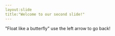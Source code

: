 ```yaml
---
layout:slide
title:"Welcome to our second slide!"
---
```

"Float like a butterfly"
use the left arrow to go back!
